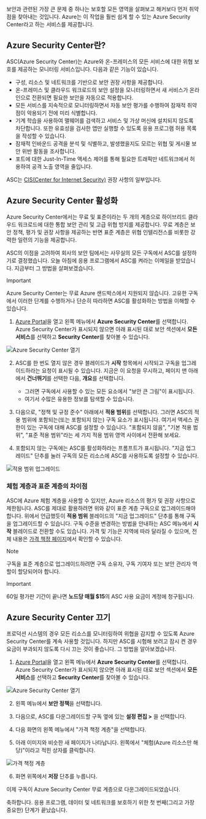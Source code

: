 보안과 관련된 가장 큰 문제 중 하나는 보호할 모든 영역을 살펴보고 해커보다 먼저 취약점을 찾아내는 것입니다. Azure는 이 작업을 훨씬 쉽게 할 수 있는 Azure Security Center라고 하는 서비스를 제공합니다.

## <a name="what-is-azure-security-center"></a>Azure Security Center란?

ASC(Azure Security Center)는 Azure와 온-프레미스의 모든 서비스에 대한 위협 보호를 제공하는 모니터링 서비스입니다. 다음과 같은 기능이 있습니다.

- 구성, 리소스 및 네트워크를 기반으로 보안 권장 사항을 제공합니다.
- 온-프레미스 및 클라우드 워크로드의 보안 설정을 모니터링하면서 새 서비스가 온라인으로 전환되면 필요한 보안을 자동으로 적용합니다.
- 모든 서비스를 지속적으로 모니터링하면서 자동 보안 평가를 수행하여 잠재적 취약점이 악용되기 전에 미리 식별합니다.
- 기계 학습을 사용하여 맬웨어를 검색하고 서비스 및 가상 머신에 설치되지 않도록 차단합니다. 또한 유효성을 검사한 앱만 실행할 수 있도록 응용 프로그램 허용 목록을 작성할 수 있습니다.
- 잠재적 인바운드 공격을 분석 및 식별하고, 발생했을지도 모르는 위협 및 게시물 보안 위반 활동을 조사합니다.
- 포트에 대한 Just-In-Time 액세스 제어를 통해 필요한 트래픽만 네트워크에서 허용하여 공격 노출 영역을 줄입니다.

ASC는 [CIS(Center for Internet Security)](https://www.cisecurity.org/cis-benchmarks/) 권장 사항의 일부입니다.

## <a name="activating-azure-security-center"></a>Azure Security Center 활성화

Azure Security Center에서는 무료 및 표준이라는 두 개의 계층으로 하이브리드 클라우드 워크로드에 대한 통합 보안 관리 및 고급 위협 방지를 제공합니다. 무료 계층은 보안 정책, 평가 및 권장 사항을 제공하는 반면 표준 계층은 위협 인텔리전스를 비롯한 강력한 일련의 기능을 제공합니다.

ASC의 이점을 고려하여 회사의 보안 팀에서는 사무실의 모든 구독에서 ASC를 설정하기로 결정했습니다. 오늘 아침에 응용 프로그램에서 ASC를 켜라는 이메일을 받았습니다. 지금부터 그 방법을 살펴보겠습니다.

> [!IMPORTANT]
> Azure Security Center는 무료 Azure 샌드박스에서 지원되지 않습니다. 고유한 구독에서 이러한 단계를 수행하거나 단순히 따라하면 ASC를 활성화하는 방법을 이해할 수 있습니다.

1. [Azure Portal](https://portal.azure.com?azure-portal=true)을 열고 왼쪽 메뉴에서 **Azure Security Center**를 선택합니다. Azure Security Center가 표시되지 않으면 아래 표시된 대로 보안 섹션에서 **모든 서비스**를 선택하고 **Security Center**를 찾아볼 수 있습니다.

![Azure Security Center 열기](../media/2-ASC-Menu.png)

2. ASC를 한 번도 열지 않은 경우 블레이드가 **시작** 항목에서 시작되고 구독을 업그레이드하라는 요청이 표시될 수 있습니다. 지금은 이 요청을 무시하고, 페이지 맨 아래에서 **건너뛰기**를 선택한 다음, **개요**를 선택합니다.
    - 그러면 구독에서 사용할 수 있는 모든 요소에서 "보안 큰 그림"이 표시됩니다.
    - 여기서 수많은 유용한 정보를 탐색할 수 있습니다.

3. 다음으로, "정책 및 규정 준수" 아래에서 **적용 범위**를 선택합니다. 그러면 ASC의 적용 범위에 포함되는(또는 포함되지 않는) 구독 요소가 표시됩니다. 여기서 액세스 권한이 있는 구독에 대해 ASC를 설정할 수 있습니다. "포함되지 않음", "기본 적용 범위", "표준 적용 범위"라는 세 가지 적용 범위 영역 사이에서 전환해 보세요.

4. 포함되지 않는 구독에는 ASC를 활성화하라는 프롬프트가 표시됩니다. "지금 업그레이드" 단추를 눌러 구독의 모든 리소스에 ASC를 사용하도록 설정할 수 있습니다.

![적용 범위 업그레이드](../media/2-Upgrade-Now.png)

### <a name="free-vs-standard-pricing-tier"></a>체험 계층과 표준 계층의 차이점

ASC에 Azure 체험 계층을 사용할 수 있지만, Azure 리소스의 평가 및 권장 사항으로 제한됩니다. ASC를 제대로 활용하려면 위와 같이 표준 계층 구독으로 업그레이드해야 합니다. 위에서 언급했듯이 **적용 범위** 블레이드의 "지금 업그레이드" 단추를 통해 구독을 업그레이드할 수 있습니다. 구독 수준을 변경하는 방법을 안내하는 ASC 메뉴에서 **시작** 블레이드로 전환할 수도 있습니다. 가격 및 기능은 지역에 따라 달라질 수 있으며, 전체 내용은 [가격 책정 페이지](https://azure.microsoft.com/pricing/details/security-center/)에서 확인할 수 있습니다. 

> [!NOTE]
> 구독을 표준 계층으로 업그레이드하려면 구독 소유자, 구독 기여자 또는 보안 관리자 역할이 할당되어야 합니다.

> [!IMPORTANT]
> 60일 평가판 기간이 끝나면 **노드당 매월 $15**의 ASC 사용 요금이 계정에 청구됩니다.

## <a name="turning-off-azure-security-center"></a>Azure Security Center 끄기

프로덕션 시스템의 경우 모든 리소스를 모니터링하여 위협을 감지할 수 있도록 Azure Security Center를 계속 사용할 것입니다. 하지만 ASC를 시험해 보려고 잠시 켠 경우 요금이 부과되지 않도록 다시 끄는 것이 좋습니다. 그 방법을 알아보겠습니다.

1. [Azure Portal](https://portal.azure.com?azure-portal=true)을 열고 왼쪽 메뉴에서 **Azure Security Center**를 선택합니다. Azure Security Center가 표시되지 않으면 아래 표시된 대로 보안 섹션에서 **모든 서비스**를 선택하고 **Security Center**를 찾아볼 수 있습니다.

![Azure Security Center 열기](../media/2-ASC-Menu.png)

2. 왼쪽 메뉴에서 **보안 정책**을 선택합니다.

3. 다음으로, ASC를 다운그레이드할 구독 옆에 있는 **설정 편집 >** 을 선택합니다.

4. 다음 화면의 왼쪽 메뉴에서 "가격 책정 계층"을 선택합니다.

5. 아래 이미지와 비슷한 새 페이지가 나타납니다. 왼쪽에서 "체험(Azure 리소스만 해당)"이라고 적힌 상자를 클릭합니다.

![가격 책정 계층](../media/2-Pricing-Tier.png)

6. 화면 위쪽에서 **저장** 단추를 누릅니다.

이제 구독이 Azure Security Center 무료 계층으로 다운그레이드되었습니다.

축하합니다. 응용 프로그램, 데이터 및 네트워크를 보호하기 위한 첫 번째(그리고 가장 중요한) 단계가 끝났습니다.